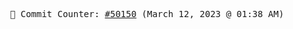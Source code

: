 <p align="center">
    <samp>
        📮 Commit Counter: <a href="https://github.com/Javascript-void0/Javascript-void0/commits/main">#50150</a> (March 12, 2023 @ 01:38 AM)
    </samp>
</p>